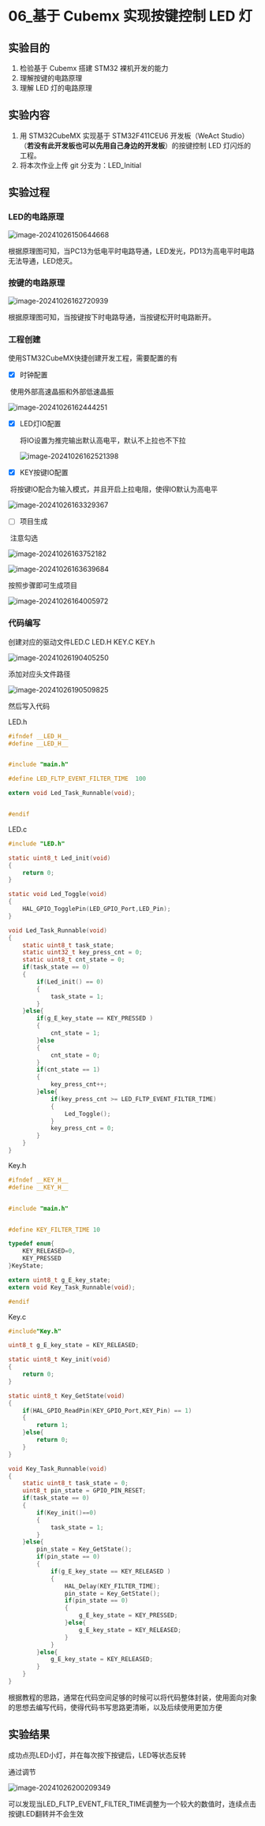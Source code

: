 # 06_基于 Cubemx 实现按键控制 LED 灯

## 实验目的

1. 检验基于 Cubemx 搭建 STM32 裸机开发的能力
2. 理解按键的电路原理
3. 理解 LED 灯的电路原理

## 实验内容

1. 用 STM32CubeMX 实现基于 STM32F411CEU6 开发板（WeAct Studio）（**若没有此开发板也可以先用自己身边的开发板**）的按键控制 LED 灯闪烁的工程。
2. 将本次作业上传 git 分支为：LED_Initial

## 实验过程

### LED的电路原理

![image-20241026150644668](./assets/image-20241026150644668.png)

根据原理图可知，当PC13为低电平时电路导通，LED发光，PD13为高电平时电路无法导通，LED熄灭。

### 按键的电路原理

![image-20241026162720939](./assets/image-20241026162720939.png)

根据原理图可知，当按键按下时电路导通，当按键松开时电路断开。

### 工程创建

使用STM32CubeMX快捷创建开发工程，需要配置的有

- [x] 时钟配置

​	使用外部高速晶振和外部低速晶振

![image-20241026162444251](./assets/image-20241026162444251.png)

- [x] LED灯IO配置

    将IO设置为推完输出默认高电平，默认不上拉也不下拉

    ![image-20241026162521398](./assets/image-20241026162521398.png)

- [x] KEY按键IO配置

​	将按键IO配合为输入模式，并且开启上拉电阻，使得IO默认为高电平

![image-20241026163329367](./assets/image-20241026163329367.png)

- [ ] 项目生成

​	注意勾选

![image-20241026163752182](./assets/image-20241026163752182.png)

![image-20241026163639684](./assets/image-20241026163639684.png)

按照步骤即可生成项目

![image-20241026164005972](./assets/image-20241026164005972.png)

### 代码编写

创建对应的驱动文件LED.C LED.H KEY.C KEY.h

![image-20241026190405250](./assets/image-20241026190405250.png)



添加对应头文件路径

![image-20241026190509825](./assets/image-20241026190509825.png)

然后写入代码

LED.h

```c
#ifndef __LED_H__
#define	__LED_H__


#include "main.h"

#define LED_FLTP_EVENT_FILTER_TIME	100

extern void Led_Task_Runnable(void);


#endif


```

LED.c

```c
#include "LED.h"

static uint8_t Led_init(void)
{
	return 0;
}

static void Led_Toggle(void)
{
	HAL_GPIO_TogglePin(LED_GPIO_Port,LED_Pin);
}

void Led_Task_Runnable(void)
{
	static uint8_t task_state;
	static uint32_t key_press_cnt = 0;
	static uint8_t cnt_state = 0;
	if(task_state == 0)
	{
		if(Led_init() == 0)
		{
			task_state = 1;
		}
	}else{
		if(g_E_key_state == KEY_PRESSED )
		{
			cnt_state = 1;
		}else
		{
			cnt_state = 0;
		}
		if(cnt_state == 1)
		{
			key_press_cnt++;
		}else{
			if(key_press_cnt >= LED_FLTP_EVENT_FILTER_TIME)
			{
				Led_Toggle();
			}
			key_press_cnt = 0;
		}
	}
}


```

Key.h

```c
#ifndef __KEY_H__
#define	__KEY_H__


#include "main.h"


#define	KEY_FILTER_TIME	10

typedef enum{
	KEY_RELEASED=0,
	KEY_PRESSED
}KeyState;

extern uint8_t g_E_key_state;
extern void Key_Task_Runnable(void);

#endif


```

Key.c

```c
#include"Key.h"

uint8_t g_E_key_state = KEY_RELEASED;

static uint8_t Key_init(void)
{
	return 0;
}

static uint8_t Key_GetState(void)
{
	if(HAL_GPIO_ReadPin(KEY_GPIO_Port,KEY_Pin) == 1)
	{
		return 1;
	}else{
		return 0;
	}
}

void Key_Task_Runnable(void)
{
	static uint8_t task_state = 0;
	uint8_t pin_state = GPIO_PIN_RESET;
	if(task_state == 0)
	{
		if(Key_init()==0)
		{
			task_state = 1;
		}
	}else{
		pin_state = Key_GetState();
		if(pin_state == 0)
		{
			if(g_E_key_state == KEY_RELEASED )
			{
				HAL_Delay(KEY_FILTER_TIME);
				pin_state = Key_GetState();
				if(pin_state == 0)
				{
					g_E_key_state = KEY_PRESSED;
				}else{
					g_E_key_state = KEY_RELEASED;
				}
			}
		}else{
			g_E_key_state = KEY_RELEASED;
		}
	}
}


```

根据教程的思路，通常在代码空间足够的时候可以将代码整体封装，使用面向对象的思想去编写代码，使得代码书写思路更清晰，以及后续使用更加方便

## 实验结果

成功点亮LED小灯，并在每次按下按键后，LED等状态反转

通过调节

![image-20241026200209349](./assets/image-20241026200209349.png)

可以发现当LED_FLTP_EVENT_FILTER_TIME调整为一个较大的数值时，连续点击按键LED翻转并不会生效
